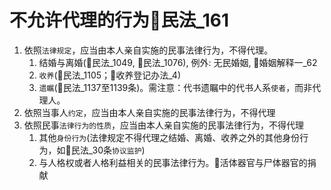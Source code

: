 # 不允许代理的行为🚪民法_161


1. 依照`法律规定`，应当由本人亲自实施的民事法律行为，不得代理。
    1. 结婚与离婚(🚪民法_1049, 🚪民法_1076), 例外: 无民婚姻, 🚪婚姻解释一_62
    2. `收养`(🚪民法_1105；🚪收养登记办法_4)
    3. `遗瞩`(🚪民法_1137至1139条)。需注意：代书遗瞩中的代书人系`使者`，而非代理人。
2. 依照当事人`约定`，应当由本人亲自实施的民事法律行为，不得代理
3. 依照民事`法律行为的性质`，应当由本人亲自实施的民事法律行为，不得代理
    1. 其他`身份行为`(法律规定不得代理之结婚、离婚、收养之外的其他身份行为，如🚪民法_30条`协议监护`)
    2. 与人格权或者人格利益相关的民事法律行为。🍐活体器官与尸体器官的捐献
